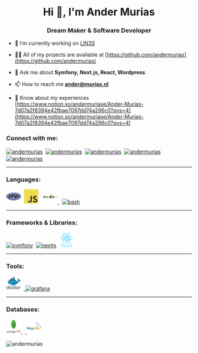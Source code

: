 <h1 align="center">Hi 👋, I'm Ander Murias</h1>
<h3 align="center">Dream Maker & Software Developer</h3>

- 🔭 I’m currently working on [LIN3S](https://lin3s.com)

- 👨‍💻 All of my projects are available at [https://github.com/andermurias](https://github.com/andermurias)

- 💬 Ask me about **Symfony, Next.js, React, Wordpress**

- 📫 How to reach me **ander@murias.nl**

- 📄 Know about my experiences [https://www.notion.so/andermuriase/Ander-Murias-7d07a2f8394e42fbae7097dd74a296c0?pvs=4](https://www.notion.so/andermuriase/Ander-Murias-7d07a2f8394e42fbae7097dd74a296c0?pvs=4)

<h3 align="left">Connect with me:</h3>
<p align="left">
<a href="https://instagram.com/andermurias" target="blank"><img align="center" src="https://raw.githubusercontent.com/rahuldkjain/github-profile-readme-generator/master/src/images/icons/Social/instagram.svg" alt="andermurias" height="30" width="40" /></a>&nbsp;&nbsp;<a href="https://twitter.com/andermurias" target="blank"><img align="center" src="https://raw.githubusercontent.com/rahuldkjain/github-profile-readme-generator/master/src/images/icons/Social/twitter.svg" alt="andermurias" height="30" width="40" /></a>&nbsp;&nbsp;<a href="https://linkedin.com/in/andermurias" target="blank"><img align="center" src="https://raw.githubusercontent.com/rahuldkjain/github-profile-readme-generator/master/src/images/icons/Social/linked-in-alt.svg" alt="andermurias" height="30" width="40" /></a>&nbsp;&nbsp;<a href="https://codepen.io/andermurias" target="blank"><img align="center" src="https://raw.githubusercontent.com/rahuldkjain/github-profile-readme-generator/master/src/images/icons/Social/codepen.svg" alt="andermurias" height="30" width="40" /></a>&nbsp;&nbsp;<a href="https://codesandbox.com/andermurias" target="blank"><img align="center" src="https://raw.githubusercontent.com/rahuldkjain/github-profile-readme-generator/master/src/images/icons/Social/codesandbox.svg" alt="andermurias" height="30" width="40" /></a>
</p>

<hr/>

<h3 align="left">Languages:</h3>
<p align="left">
<a href="https://www.php.net" target="_blank" rel="noreferrer"><img src="https://raw.githubusercontent.com/devicons/devicon/master/icons/php/php-original.svg" alt="php" width="40" height="40"/></a>&nbsp;&nbsp;<a href="https://developer.mozilla.org/en-US/docs/Web/JavaScript" target="_blank" rel="noreferrer"><img src="https://raw.githubusercontent.com/devicons/devicon/master/icons/javascript/javascript-original.svg" alt="javascript" width="40" height="40"/></a>&nbsp;&nbsp;&nbsp;<a href="https://nodejs.org" target="_blank" rel="noreferrer"><img src="https://raw.githubusercontent.com/devicons/devicon/master/icons/nodejs/nodejs-original-wordmark.svg" alt="nodejs" width="40" height="40"/> </a>&nbsp;&nbsp;<a href="https://www.gnu.org/software/bash/" target="_blank" rel="noreferrer"><img src="https://www.vectorlogo.zone/logos/gnu_bash/gnu_bash-icon.svg" alt="bash" width="40" height="40"/></a> 
</p>

<hr/>

<h3 align="left">Frameworks & Libraries:</h3>
<p align="left">
<a href="https://symfony.com" target="_blank" rel="noreferrer"> <img src="https://symfony.com/logos/symfony_black_03.svg" alt="symfony" width="40" height="40"/></a>&nbsp;&nbsp;<a href="https://nextjs.org/" target="_blank" rel="noreferrer"><img src="https://cdn.worldvectorlogo.com/logos/nextjs-2.svg" alt="nextjs" width="40" height="40"/></a>&nbsp;&nbsp;<a href="https://reactjs.org/" target="_blank" rel="noreferrer"><img src="https://raw.githubusercontent.com/devicons/devicon/master/icons/react/react-original-wordmark.svg" alt="react" width="40" height="40"/> </a>
</p>
<hr/>
<h3 align="left">Tools:</h3>
<p align="left">
<a href="https://www.docker.com/" target="_blank" rel="noreferrer"> <img src="https://raw.githubusercontent.com/devicons/devicon/master/icons/docker/docker-original-wordmark.svg" alt="docker" width="40" height="40"/></a>&nbsp;&nbsp;<a href="https://grafana.com" target="_blank" rel="noreferrer"> <img src="https://www.vectorlogo.zone/logos/grafana/grafana-icon.svg" alt="grafana" width="40" height="40"/> </a>
</p>

<hr/>

<h3 align="left">Databases:</h3>
<p align="left">
<a href="https://www.mongodb.com/" target="_blank" rel="noreferrer"> <img src="https://raw.githubusercontent.com/devicons/devicon/master/icons/mongodb/mongodb-original-wordmark.svg" alt="mongodb" width="40" height="40"/> </a>&nbsp;&nbsp;<a href="https://www.mysql.com/" target="_blank" rel="noreferrer"> <img src="https://raw.githubusercontent.com/devicons/devicon/master/icons/mysql/mysql-original-wordmark.svg" alt="mysql" width="40" height="40"/></a>
</p>

<p><img align="center" src="https://github-readme-stats.vercel.app/api/top-langs?username=andermurias&show_icons=true&locale=es&layout=compact" alt="andermurias" /></p>
